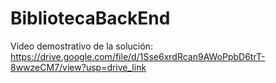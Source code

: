 # BibliotecaBackEnd

Video demostrativo de la solución:
https://drive.google.com/file/d/1Sse6xrdRcan9AWoPpbD6trT-8wwzeCM7/view?usp=drive_link

